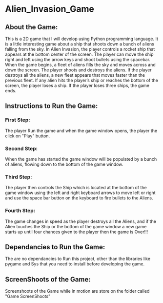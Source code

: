 # Alien_Invasion_Game

## About the Game:

This is a 2D game that I will develop using Python programming language. It is a little interesting game about a ship that shoots down a bunch of aliens falling from the sky. In Alien Invasion, the player controls a rocket ship that appears at the bottom center of the screen. The player can move the ship right and left using the arrow keys and shoot bullets using the spacebar. When the game begins, a fleet of aliens fills the sky and moves across and down the screen. The player shoots and destroys the aliens. If the player destroys all the aliens, a new fleet appears that moves faster than the previous fleet. If any alien hits the player’s ship or reaches the bottom of the screen, the player loses a ship. If the player loses three ships, the game ends.

## Instructions to Run the Game:

### First Step: 
The player Run the game and when the game window opens, the player the click on "Play" button. 
### Second Step: 
When the game has started the game window will be populated by a bunch of aliens, flowing down to the bottom of the game window. 
### Third Step: 
The player then controls the Ship which is located at the bottom of the game window using the left and right keyboard arrows to move left or right and use the space bar button on the keyboard to fire bullets to the Aliens. 
### Fourth Step: 
The game changes in speed as the player destroys all the Aliens, and if the Alien touches the Ship or the bottom of the game window a new game starts up until four chances given to the player then the game is Over!!!

## Dependancies to Run the Game:

The are no dependancies to Run this project, other than the libraries like pygame and Sys that you need to install before developing the game.

## ScreenShoots of the Game:

Screenshoots of the Game while in motion are store on the folder called "Game ScreenShoots"
